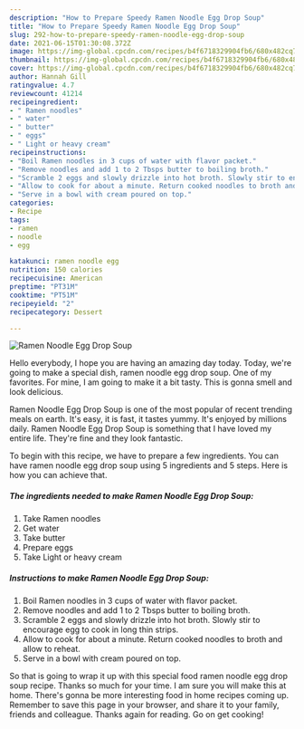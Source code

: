 ```yaml
---
description: "How to Prepare Speedy Ramen Noodle Egg Drop Soup"
title: "How to Prepare Speedy Ramen Noodle Egg Drop Soup"
slug: 292-how-to-prepare-speedy-ramen-noodle-egg-drop-soup
date: 2021-06-15T01:30:08.372Z
image: https://img-global.cpcdn.com/recipes/b4f6718329904fb6/680x482cq70/ramen-noodle-egg-drop-soup-recipe-main-photo.jpg
thumbnail: https://img-global.cpcdn.com/recipes/b4f6718329904fb6/680x482cq70/ramen-noodle-egg-drop-soup-recipe-main-photo.jpg
cover: https://img-global.cpcdn.com/recipes/b4f6718329904fb6/680x482cq70/ramen-noodle-egg-drop-soup-recipe-main-photo.jpg
author: Hannah Gill
ratingvalue: 4.7
reviewcount: 41214
recipeingredient:
- " Ramen noodles"
- " water"
- " butter"
- " eggs"
- " Light or heavy cream"
recipeinstructions:
- "Boil Ramen noodles in 3 cups of water with flavor packet."
- "Remove noodles and add 1 to 2 Tbsps butter to boiling broth."
- "Scramble 2 eggs and slowly drizzle into hot broth. Slowly stir to encourage egg to cook in long thin strips."
- "Allow to cook for about a minute. Return cooked noodles to broth and allow to reheat."
- "Serve in a bowl with cream poured on top."
categories:
- Recipe
tags:
- ramen
- noodle
- egg

katakunci: ramen noodle egg 
nutrition: 150 calories
recipecuisine: American
preptime: "PT31M"
cooktime: "PT51M"
recipeyield: "2"
recipecategory: Dessert

---
```



![Ramen Noodle Egg Drop Soup](https://img-global.cpcdn.com/recipes/b4f6718329904fb6/680x482cq70/ramen-noodle-egg-drop-soup-recipe-main-photo.jpg)

Hello everybody, I hope you are having an amazing day today. Today, we're going to make a special dish, ramen noodle egg drop soup. One of my favorites. For mine, I am going to make it a bit tasty. This is gonna smell and look delicious.



Ramen Noodle Egg Drop Soup is one of the most popular of recent trending meals on earth. It's easy, it is fast, it tastes yummy. It's enjoyed by millions daily. Ramen Noodle Egg Drop Soup is something that I have loved my entire life. They're fine and they look fantastic.


To begin with this recipe, we have to prepare a few ingredients. You can have ramen noodle egg drop soup using 5 ingredients and 5 steps. Here is how you can achieve that.

<!--inarticleads1-->

##### The ingredients needed to make Ramen Noodle Egg Drop Soup:

1. Take  Ramen noodles
1. Get  water
1. Take  butter
1. Prepare  eggs
1. Take  Light or heavy cream




<!--inarticleads2-->

##### Instructions to make Ramen Noodle Egg Drop Soup:

1. Boil Ramen noodles in 3 cups of water with flavor packet.
1. Remove noodles and add 1 to 2 Tbsps butter to boiling broth.
1. Scramble 2 eggs and slowly drizzle into hot broth. Slowly stir to encourage egg to cook in long thin strips.
1. Allow to cook for about a minute. Return cooked noodles to broth and allow to reheat.
1. Serve in a bowl with cream poured on top.




So that is going to wrap it up with this special food ramen noodle egg drop soup recipe. Thanks so much for your time. I am sure you will make this at home. There's gonna be more interesting food in home recipes coming up. Remember to save this page in your browser, and share it to your family, friends and colleague. Thanks again for reading. Go on get cooking!
